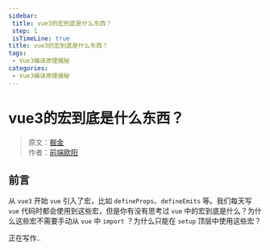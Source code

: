 ```yaml
---
sidebar: 
 title: vue3的宏到底是什么东西？
 step: 1
 isTimeLine: true
title: vue3的宏到底是什么东西？
tags:
 - Vue3编译原理揭秘
categories:
 - Vue3编译原理揭秘
---
```


# vue3的宏到底是什么东西？

>原文：[掘金](https://juejin.cn/post/7335721246931189795)
><br/> 作者：[前端欧阳](https://juejin.cn/column/7340830470463242278)

## 前言 
从 `vue3` 开始 `vue` 引入了宏，比如 `defineProps`、`defineEmits` 等。我们每天写 `vue` 代码时都会使用到这些宏，但是你有没有思考过 `vue` 中的宏到底是什么？为什么这些宏不需要手动从 `vue` 中 `import` ？为什么只能在 `setup` 顶层中使用这些宏？

正在写作..